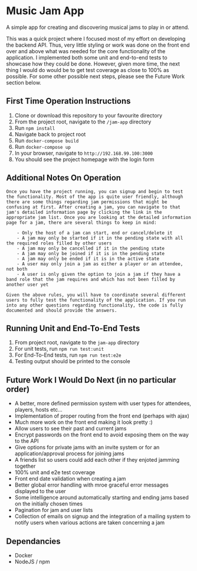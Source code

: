 # Music Jam App
A simple app for creating and discovering musical jams to play in or attend.

This was a quick project where I focused most of my effort on developing the backend API. Thus, very little styling or work was done on the front end over and above what was needed for the core functionality of the application. I implemented both some unit and end-to-end tests to showcase how they could be done. However, given more time, the next thing I would do would be to get test coverage as close to 100% as possible. For some other possible next steps, please see the Future Work section below.

## First Time Operation Instructions
1. Clone or download this repository to your favourite directory
2. From the project root, navigate to the `/jam-app` directory
3. Run `npm install`
4. Navigate back to project root
5. Run `docker-compose build`
6. Run `docker-compose up`
7. In your browser, navigate to `http://192.168.99.100:3000`
8. You should see the project homepage with the login form

## Additional Notes On Operation

    Once you have the project running, you can signup and begin to test the functionality. Most of the app is quite user friendly, although there are some things regarding jam permissions that might be confusing at first. After creating a jam, you can navigate to that jam's detailed information page by clicking the link in the appropriate jam list. Once you are looking at the detailed information page for a jam, there are several things to keep in mind:

        - Only the host of a jam can start, end or cancel/delete it
        - A jam may only be started if it in the pending state with all the required roles filled by other users
        - A jam may only be cancelled if it in the pending state
        - A jam may only be joined if it is in the pending state
        - A jam may only be ended if it is in the active state
        - A user may only join a jam as either a player or an attendee, not both
        - A user is only given the option to join a jam if they have a band role that the jam requires and which has not been filled by another user yet
    
    Given the above rules, you will have to coordinate several different users to fully test the functionality of the application. If you run into any other questions regarding functionality, the code is fully documented and should provide the answers.

## Running Unit and End-To-End Tests
1. From project root, navigate to the `jam-app` directory
2. For unit tests, run `npm run test:unit`
3. For End-To-End tests, run `npm run test:e2e`
4. Testing output should be printed to the console

## Future Work I Would Do Next (in no particular order)
- A better, more defined permission system with user types for attendees, players, hosts etc...
- Implementation of proper routing from the front end (perhaps with ajax)
- Much more work on the front end making it look pretty :)
- Allow users to see their past and current jams
- Encrypt passwords on the front end to avoid exposing them on the way to the API
- Give options for private jams with an invite system or for an application/approval process for joining jams
- A friends list so users could add each other if they enjoted jamming together
- 100% unit and e2e test coverage
- Front end date validation when creating a jam
- Better global error handling with mroe graceful error messages displayed to the user
- Some intelligence around automatically starting and ending jams based on the initially chosen times
- Pagination for jam and user lists
- Collection of emails on signup and the integration of a mailing system to notify users when various actions are taken concerning a jam

## Dependancies
- Docker
- NodeJS / npm
